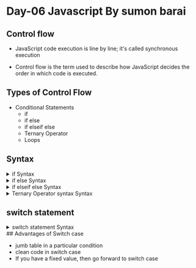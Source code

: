 # Day-06 Javascript By sumon barai

## Control flow

- JavaScript code execution is line by line; it's called synchronous execution

- Control flow is the term used to describe how JavaScript decides the order in which code is executed.

## Types of Control Flow

- Conditional Statements
  - if
  - if else
  - if elseif else
  - Ternary Operator
  - Loops

## Syntax

<details>
<summary>if Syntax</summary>

```javaScript
if (condition) {
// Code to be executed if the condition is true
}

```

</details>

<details>
<summary>if else Syntax</summary>

```javaScript
if (condition) {
// Code to execute if the condition is true
} else {
// Code to execute if the condition is false
}

```

</details>

<details>
<summary>if elseif else  Syntax</summary>

```javaScript
if (condition1) {
// Code to execute if condition1 is true
} else if (condition2) {
// Code to execute if condition1 is false AND condition2 is true
} else if (condition3) {
// Code to execute if condition1 and condition2 are false AND condition3 is true
} else {
// Code to execute if all preceding conditions (condition1, condition2, condition3) are false
}

```

</details>

<details>
<summary>Ternary Operator syntax Syntax</summary>

```javaScript
condition ? expressionIfTrue : expressionIfFalse;

```

</details>

## switch statement

<details>
<summary>switch statement Syntax</summary>

```javaScript
if (condition1) {
// Code to execute if condition1 is true
} else if (condition2) {
// Code to execute if condition1 is false AND condition2 is true
} else if (condition3) {
// Code to execute if condition1 and condition2 are false AND condition3 is true
} else {
// Code to execute if all preceding conditions (condition1, condition2, condition3) are false
}

```

</details>
## Advantages of Switch case

- jumb table in a particular condition
- clean code in switch case
- If you have a fixed value, then go forward to switch case
